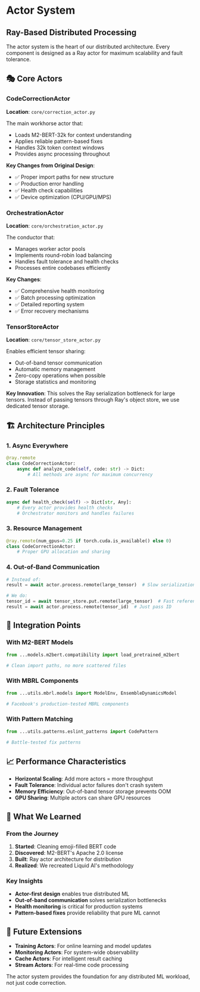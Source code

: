 # Actor System
## Ray-Based Distributed Processing

The actor system is the heart of our distributed architecture. Every component is designed as a Ray actor for maximum scalability and fault tolerance.

## 🎭 Core Actors

### CodeCorrectionActor
**Location**: `core/correction_actor.py`

The main workhorse actor that:
- Loads M2-BERT-32k for context understanding
- Applies reliable pattern-based fixes
- Handles 32k token context windows
- Provides async processing throughout

**Key Changes from Original Design**:
- ✅ Proper import paths for new structure
- ✅ Production error handling 
- ✅ Health check capabilities
- ✅ Device optimization (CPU/GPU/MPS)

### OrchestrationActor  
**Location**: `core/orchestration_actor.py`

The conductor that:
- Manages worker actor pools
- Implements round-robin load balancing
- Handles fault tolerance and health checks
- Processes entire codebases efficiently

**Key Changes**:
- ✅ Comprehensive health monitoring
- ✅ Batch processing optimization
- ✅ Detailed reporting system
- ✅ Error recovery mechanisms

### TensorStoreActor
**Location**: `core/tensor_store_actor.py`

Enables efficient tensor sharing:
- Out-of-band tensor communication
- Automatic memory management
- Zero-copy operations when possible
- Storage statistics and monitoring

**Key Innovation**: 
This solves the Ray serialization bottleneck for large tensors. Instead of passing tensors through Ray's object store, we use dedicated tensor storage.

## 🏗️ Architecture Principles

### 1. Async Everywhere
```python
@ray.remote
class CodeCorrectionActor:
    async def analyze_code(self, code: str) -> Dict:
        # All methods are async for maximum concurrency
```

### 2. Fault Tolerance
```python
async def health_check(self) -> Dict[str, Any]:
    # Every actor provides health checks
    # Orchestrator monitors and handles failures
```

### 3. Resource Management
```python
@ray.remote(num_gpus=0.25 if torch.cuda.is_available() else 0)
class CodeCorrectionActor:
    # Proper GPU allocation and sharing
```

### 4. Out-of-Band Communication
```python
# Instead of:
result = await actor.process.remote(large_tensor)  # Slow serialization

# We do:
tensor_id = await tensor_store.put.remote(large_tensor)  # Fast reference
result = await actor.process.remote(tensor_id)  # Just pass ID
```

## 🔧 Integration Points

### With M2-BERT Models
```python
from ...models.m2bert.compatibility import load_pretrained_m2bert

# Clean import paths, no more scattered files
```

### With MBRL Components  
```python
from ...utils.mbrl.models import ModelEnv, EnsembleDynamicsModel

# Facebook's production-tested MBRL components
```

### With Pattern Matching
```python
from ...utils.patterns.eslint_patterns import CodePattern

# Battle-tested fix patterns
```

## 📈 Performance Characteristics

- **Horizontal Scaling**: Add more actors = more throughput
- **Fault Tolerance**: Individual actor failures don't crash system
- **Memory Efficiency**: Out-of-band tensor storage prevents OOM
- **GPU Sharing**: Multiple actors can share GPU resources

## 🧪 What We Learned

### From the Journey
1. **Started**: Cleaning emoji-filled BERT code
2. **Discovered**: M2-BERT's Apache 2.0 license
3. **Built**: Ray actor architecture for distribution
4. **Realized**: We recreated Liquid AI's methodology

### Key Insights
- **Actor-first design** enables true distributed ML
- **Out-of-band communication** solves serialization bottlenecks  
- **Health monitoring** is critical for production systems
- **Pattern-based fixes** provide reliability that pure ML cannot

## 🚀 Future Extensions

- **Training Actors**: For online learning and model updates
- **Monitoring Actors**: For system-wide observability  
- **Cache Actors**: For intelligent result caching
- **Stream Actors**: For real-time code processing

The actor system provides the foundation for any distributed ML workload, not just code correction.